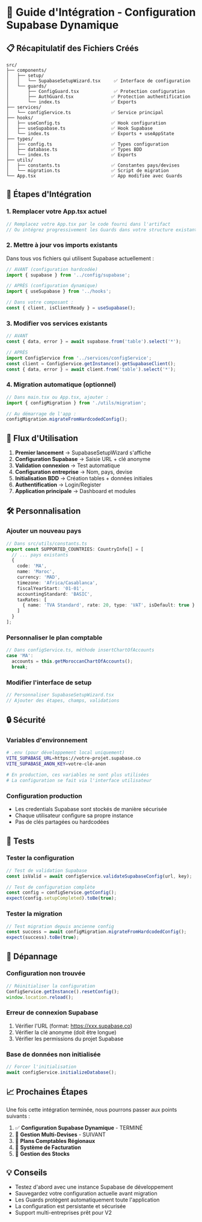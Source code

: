 # 🔧 Guide d'Intégration - Configuration Supabase Dynamique

## 📋 Récapitulatif des Fichiers Créés

```
src/
├── components/
│   ├── setup/
│   │   └── SupabaseSetupWizard.tsx     ✅ Interface de configuration
│   └── guards/
│       ├── ConfigGuard.tsx             ✅ Protection configuration
│       ├── AuthGuard.tsx              ✅ Protection authentification  
│       └── index.ts                   ✅ Exports
├── services/
│   └── configService.ts               ✅ Service principal
├── hooks/
│   ├── useConfig.ts                   ✅ Hook configuration
│   ├── useSupabase.ts                 ✅ Hook Supabase
│   └── index.ts                       ✅ Exports + useAppState
├── types/
│   ├── config.ts                      ✅ Types configuration
│   ├── database.ts                    ✅ Types BDD
│   └── index.ts                       ✅ Exports
├── utils/
│   ├── constants.ts                   ✅ Constantes pays/devises
│   └── migration.ts                   ✅ Script de migration
└── App.tsx                            ✅ App modifiée avec Guards
```

## 🚀 Étapes d'Intégration

### 1. **Remplacer votre App.tsx actuel**
```typescript
// Remplacez votre App.tsx par le code fourni dans l'artifact
// Ou intégrez progressivement les Guards dans votre structure existante
```

### 2. **Mettre à jour vos imports existants**
Dans tous vos fichiers qui utilisent Supabase actuellement :

```typescript
// AVANT (configuration hardcodée)
import { supabase } from '../config/supabase';

// APRÈS (configuration dynamique)
import { useSupabase } from '../hooks';

// Dans votre composant :
const { client, isClientReady } = useSupabase();
```

### 3. **Modifier vos services existants**
```typescript
// AVANT
const { data, error } = await supabase.from('table').select('*');

// APRÈS  
import ConfigService from '../services/configService';
const client = ConfigService.getInstance().getSupabaseClient();
const { data, error } = await client.from('table').select('*');
```

### 4. **Migration automatique (optionnel)**
```typescript
// Dans main.tsx ou App.tsx, ajouter :
import { configMigration } from './utils/migration';

// Au démarrage de l'app :
configMigration.migrateFromHardcodedConfig();
```

## 🔄 Flux d'Utilisation

1. **Premier lancement** → SupabaseSetupWizard s'affiche
2. **Configuration Supabase** → Saisie URL + clé anonyme  
3. **Validation connexion** → Test automatique
4. **Configuration entreprise** → Nom, pays, devise
5. **Initialisation BDD** → Création tables + données initiales
6. **Authentification** → Login/Register
7. **Application principale** → Dashboard et modules

## 🛠️ Personnalisation

### Ajouter un nouveau pays
```typescript
// Dans src/utils/constants.ts
export const SUPPORTED_COUNTRIES: CountryInfo[] = [
  // ... pays existants
  {
    code: 'MA',
    name: 'Maroc',
    currency: 'MAD',
    timezone: 'Africa/Casablanca',
    fiscalYearStart: '01-01',
    accountingStandard: 'BASIC',
    taxRates: [
      { name: 'TVA Standard', rate: 20, type: 'VAT', isDefault: true }
    ]
  }
];
```

### Personnaliser le plan comptable
```typescript
// Dans configService.ts, méthode insertChartOfAccounts
case 'MA':
  accounts = this.getMoroccanChartOfAccounts();
  break;
```

### Modifier l'interface de setup
```typescript
// Personnaliser SupabaseSetupWizard.tsx
// Ajouter des étapes, champs, validations
```

## 🔒 Sécurité

### Variables d'environnement
```bash
# .env (pour développement local uniquement)
VITE_SUPABASE_URL=https://votre-projet.supabase.co
VITE_SUPABASE_ANON_KEY=votre-clé-anon

# En production, ces variables ne sont plus utilisées
# La configuration se fait via l'interface utilisateur
```

### Configuration production
- Les credentials Supabase sont stockés de manière sécurisée
- Chaque utilisateur configure sa propre instance
- Pas de clés partagées ou hardcodées

## 🧪 Tests

### Tester la configuration
```typescript
// Test de validation Supabase
const isValid = await configService.validateSupabaseConfig(url, key);

// Test de configuration complète  
const config = configService.getConfig();
expect(config.setupCompleted).toBe(true);
```

### Tester la migration
```typescript
// Test migration depuis ancienne config
const success = await configMigration.migrateFromHardcodedConfig();
expect(success).toBe(true);
```

## 🚨 Dépannage

### Configuration non trouvée
```typescript
// Réinitialiser la configuration
ConfigService.getInstance().resetConfig();
window.location.reload();
```

### Erreur de connexion Supabase
1. Vérifier l'URL (format: https://xxx.supabase.co)
2. Vérifier la clé anonyme (doit être longue)
3. Vérifier les permissions du projet Supabase

### Base de données non initialisée
```typescript
// Forcer l'initialisation
await configService.initializeDatabase();
```

## 📈 Prochaines Étapes

Une fois cette intégration terminée, nous pourrons passer aux points suivants :

1. ✅ **Configuration Supabase Dynamique** - TERMINÉ
2. 🔄 **Gestion Multi-Devises** - SUIVANT
3. 🔄 **Plans Comptables Régionaux**
4. 🔄 **Système de Facturation**
5. 🔄 **Gestion des Stocks**

## 💡 Conseils

- Testez d'abord avec une instance Supabase de développement
- Sauvegardez votre configuration actuelle avant migration
- Les Guards protègent automatiquement toute l'application
- La configuration est persistante et sécurisée
- Support multi-entreprises prêt pour V2
